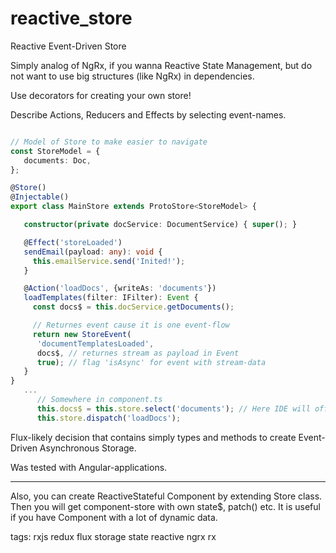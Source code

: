 # reactive_store
Reactive Event-Driven Store

Simply analog of NgRx, if you wanna Reactive State Management, but do not want to use big structures (like NgRx) in dependencies. 

Use decorators for creating your own store!

Describe Actions, Reducers and Effects by selecting event-names.

```typescript

// Model of Store to make easier to navigate
const StoreModel = {
   documents: Doc,
};

@Store()
@Injectable()
export class MainStore extends ProtoStore<StoreModel> {

   constructor(private docService: DocumentService) { super(); }

   @Effect('storeLoaded')
   sendEmail(payload: any): void {
     this.emailService.send('Inited!');
   }

   @Action('loadDocs', {writeAs: 'documents'})
   loadTemplates(filter: IFilter): Event {
     const docs$ = this.docService.getDocuments();

     // Returnes event cause it is one event-flow
     return new StoreEvent(
      'documentTemplatesLoaded',
      docs$, // returnes stream as payload in Event
      true); // flag 'isAsync' for event with stream-data
   }
}  
   ...
      // Somewhere in component.ts
      this.docs$ = this.store.select('documents'); // Here IDE will offer to you list of entities which you set in generic
      this.store.dispatch('loadDocs');
```
Flux-likely decision that contains simply types and methods to create Event-Driven Asynchronous Storage.

Was tested with Angular-applications.

*** 
Also, you can create ReactiveStateful Component by extending Store class. Then you will get component-store with own state$, patch() etc. It is useful if you have Component with a lot of dynamic data.


tags: rxjs redux flux storage state reactive ngrx rx 
